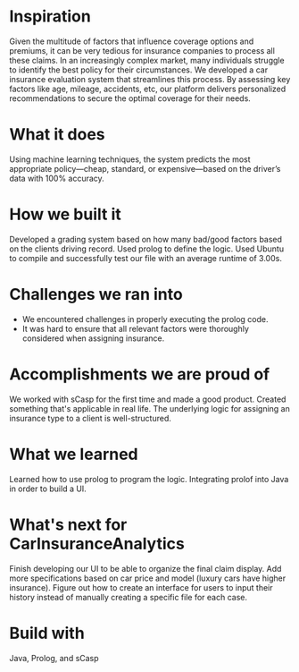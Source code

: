 #  **Inspiration**

Given the multitude of factors that influence coverage options and premiums, it can be very tedious for insurance companies to process all these claims. In an increasingly complex market, many individuals struggle to identify the best policy for their circumstances. We developed a car insurance evaluation system that streamlines this process. By assessing key factors like age, mileage, accidents, etc, our platform delivers personalized recommendations to secure the optimal coverage for their needs.

#  **What it does**
Using machine learning techniques, the system predicts the most appropriate policy—cheap, standard, or expensive—based on the driver’s data with 100% accuracy.

# **How we built it**
Developed a grading system based on how many bad/good factors based on the clients driving record.
Used prolog to define the logic.
Used Ubuntu to compile and successfully test our file with an average runtime of 3.00s.

# **Challenges we ran into**
 * We encountered challenges in properly executing the prolog code.
 * It was hard to ensure that all relevant factors were thoroughly considered when assigning insurance.

# **Accomplishments we are proud of**
We worked with sCasp for the first time and made a good product.
Created something that's applicable in real life.
The underlying logic for assigning an insurance type to a client is well-structured.

# **What we learned**
Learned how to use prolog to program the logic.
Integrating prolof into Java in order to build a UI.

# **What's next for CarInsuranceAnalytics**
Finish developing our UI to be able to organize the final claim display.
Add more specifications based on car price and model (luxury cars have higher insurance).
Figure out how to create an interface for users to input their history instead of manually creating a specific file for each case.

# **Build with**
Java, Prolog, and sCasp
